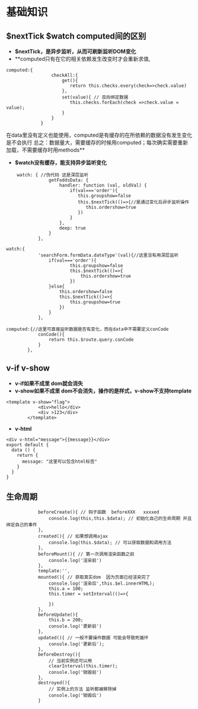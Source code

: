# 基础知识
## $nextTick $watch computed间的区别
- **$nextTick，是异步监听，从而可刷新监听DOM变化**
- **computed只有在它的相关依赖发生改变时才会重新求值,
```angular2//computed的另一种写法 
computed:{
                 checkAll:{
                     get(){
                        return this.checks.every(check=>check.value)
                     },
                     set(value){ // 双向绑定数据
                        this.checks.forEach(check =>check.value = value);
                     }
                 }
             }
```
在data里没有定义也能使用，computed是有缓存的在所依赖的数据没有发生变化是不会执行
总之：数据量大，需要缓存的时候用computed；每次确实需要重新加载，不需要缓存时用methods**
- **$watch没有缓存，能支持异步监听变化**
```
    watch: { //伪代码 这是深层监听
                getFoddsData: {
                    handler: function (val, oldVal) {
                        if(val==='order'){
                           this.groupshow=false
                           this.$nextTick(()=>{//是通过变化后异步监听操作
                              this.ordershow=true
                           })
                        }
                    },
                    deep: true
                }
            },
```
```
watch:{
            'searchForm.formData.dateType'(val){//这里没有用深层监听
                if(val==='order'){
                        this.groupshow=false
                        this.$nextTick(()=>{
                            this.ordershow=true
                        })
                }else{
                    this.ordershow=false
                    this.$nextTick(()=>{
                        this.groupshow=true
                    })
                }
            },
```
```angular2
computed:{//这里可直接监听数据是否有变化，而在data中不需要定义conCode
            conCode(){
                return this.$route.query.conCode
            }
        },
```
## v-if v-show
- **v-if如果不成里 dom就会消失**
- **v-show如果不成里 dom不会消失，操作的是样式，v-show不支持template**
```angular2//是不起作用
<template v-show="flag">
            <div>hello</div>
            <div >123</div>
        </template>
```
- **v-html**
```angular2//慎用
<div v-html="message">{{message}}</div>
export default {
  data () {
    return {
      message: "这里可以包含html标签"
    }
  }
}
```
## 生命周期
```angular2//生命周期介绍
            beforeCreate(){ // 钩子函数  beforeXXX   xxxxed
                console.log(this,this.$data); // 初始化自己的生命周期 并且 绑定自己的事件
            },
            created(){ // 如果想调用ajax 
                console.log(this.$data); // 可以获取数据和调用方法
            },
            beforeMount(){ // 第一次调用渲染函数之前
                console.log('渲染前')
            },
            template:'',
            mounted(){ // 获取真实dom  因为页面已经渲染完了
                console.log('渲染后',this.$el.innerHTML);
                this.a = 100;
                this.timer = setInterval(()=>{

                })
            },
            beforeUpdate(){
                this.b = 200;
                console.log('更新前')
            },
            updated(){ // 一般不要操作数据 可能会导致死循环
                console.log('更新后');
            },
            beforeDestroy(){
                // 当前实例还可以用
                clearInterval(this.timer);
                console.log('销毁前')
            },
            destroyed(){
                // 实例上的方法 监听都被移除掉
                console.log('销毁后')
            }
```

